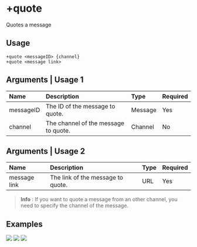 # +quote
Quotes a message

## Usage
```
+quote <messageID> {channel}
+quote <message link>
```

## Arguments | Usage 1
Name | Description | Type | Required
:-- | :-- | :-- | :--
messageID | The ID of the message to quote. | Message | Yes
channel | The channel of the message to quote. | Channel | No

## Arguments | Usage 2
Name | Description | Type | Required
:-- | :-- | :-- | :--
message link | The link of the message to quote. | URL | Yes

> **Info** : If you want to quote a message from an other channel, you need to specify the channel of the message.

## Examples
![](https://user-images.githubusercontent.com/111157596/206759176-8a3cc877-6405-42e5-b32d-4bc79fa6937f.png)
![](https://user-images.githubusercontent.com/111157596/206759187-b5402706-5b10-47da-89da-f23d02c2120f.png)
![](https://user-images.githubusercontent.com/111157596/206759196-7372be7a-c980-4e3e-9a8e-ec80b2bec420.png)